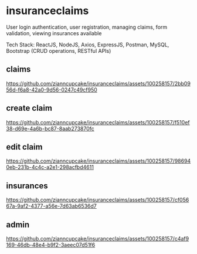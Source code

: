 # insuranceclaims
User login authentication, user registration, managing claims, form validation, viewing insurances available 

Tech Stack: ReactJS, NodeJS, Axios, ExpressJS, Postman, MySQL, Bootstrap (CRUD operations, RESTful APIs)

## claims


https://github.com/zianncupcake/insuranceclaims/assets/100258157/2bb0956d-f6a8-42a0-9d56-0247c49cf950


## create claim


https://github.com/zianncupcake/insuranceclaims/assets/100258157/f510ef38-d69e-4a6b-bc87-8aab273870fc

## edit claim


https://github.com/zianncupcake/insuranceclaims/assets/100258157/986940eb-231b-4c4c-a2e1-298acfbd4611

## insurances


https://github.com/zianncupcake/insuranceclaims/assets/100258157/cf05667a-9af2-4377-a56e-7d63ab6536d7

## admin


https://github.com/zianncupcake/insuranceclaims/assets/100258157/c4af9169-46db-48e4-b9f2-3aeec07d51f6


